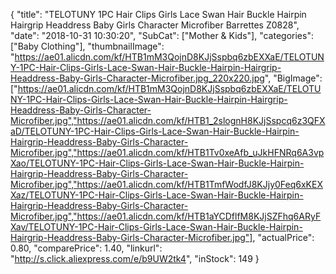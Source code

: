 {
	"title": "TELOTUNY 1PC Hair Clips Girls Lace Swan Hair Buckle Hairpin Hairgrip Headdress Baby Girls Character Microfiber Barrettes Z0828",
	"date": "2018-10-31 10:30:20",
	"SubCat": ["Mother & Kids"],
	"categories": ["Baby Clothing"],
	"thumbnailImage": "https://ae01.alicdn.com/kf/HTB1mM3QojnD8KJjSspbq6zbEXXaE/TELOTUNY-1PC-Hair-Clips-Girls-Lace-Swan-Hair-Buckle-Hairpin-Hairgrip-Headdress-Baby-Girls-Character-Microfiber.jpg_220x220.jpg",
	"BigImage": ["https://ae01.alicdn.com/kf/HTB1mM3QojnD8KJjSspbq6zbEXXaE/TELOTUNY-1PC-Hair-Clips-Girls-Lace-Swan-Hair-Buckle-Hairpin-Hairgrip-Headdress-Baby-Girls-Character-Microfiber.jpg","https://ae01.alicdn.com/kf/HTB1_2slognH8KJjSspcq6z3QFXaD/TELOTUNY-1PC-Hair-Clips-Girls-Lace-Swan-Hair-Buckle-Hairpin-Hairgrip-Headdress-Baby-Girls-Character-Microfiber.jpg","https://ae01.alicdn.com/kf/HTB1Tv0xeAfb_uJkHFNRq6A3vpXao/TELOTUNY-1PC-Hair-Clips-Girls-Lace-Swan-Hair-Buckle-Hairpin-Hairgrip-Headdress-Baby-Girls-Character-Microfiber.jpg","https://ae01.alicdn.com/kf/HTB1TmfWodfJ8KJjy0Feq6xKEXXaz/TELOTUNY-1PC-Hair-Clips-Girls-Lace-Swan-Hair-Buckle-Hairpin-Hairgrip-Headdress-Baby-Girls-Character-Microfiber.jpg","https://ae01.alicdn.com/kf/HTB1aYCDflfM8KJjSZFhq6ARyFXav/TELOTUNY-1PC-Hair-Clips-Girls-Lace-Swan-Hair-Buckle-Hairpin-Hairgrip-Headdress-Baby-Girls-Character-Microfiber.jpg"],
	"actualPrice": 0.80,
	"comparePrice": 1.40,
	"linkurl": "http://s.click.aliexpress.com/e/b9UW2tk4",
	"inStock": 149
}
